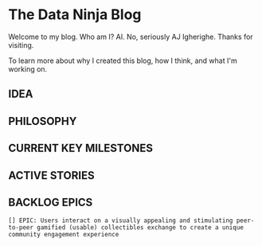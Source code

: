 # The Data Ninja Blog

Welcome to my blog. Who am I? AI. No, seriously AJ Igherighe. Thanks for visiting.

To learn more about why I created this blog, how I think, and what I'm working on.


## IDEA




## PHILOSOPHY





## CURRENT KEY MILESTONES





## ACTIVE STORIES





## BACKLOG EPICS

	[] EPIC: Users interact on a visually appealing and stimulating peer-to-peer gamified (usable) collectibles exchange to create a unique community engagement experience
